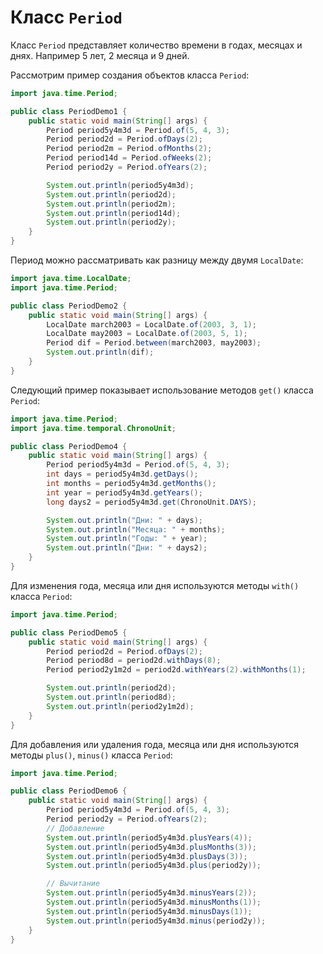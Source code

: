 # Класс `Period`
Класс `Period` представляет количество времени в годах, месяцах и днях. Например 5 лет, 2 месяца и 9 дней.

Рассмотрим пример создания объектов класса `Period`:

```java
import java.time.Period;

public class PeriodDemo1 {
    public static void main(String[] args) {
        Period period5y4m3d = Period.of(5, 4, 3);
        Period period2d = Period.ofDays(2);
        Period period2m = Period.ofMonths(2);
        Period period14d = Period.ofWeeks(2);
        Period period2y = Period.ofYears(2);

        System.out.println(period5y4m3d);
        System.out.println(period2d);
        System.out.println(period2m);
        System.out.println(period14d);
        System.out.println(period2y);
    }
}
```

Период можно рассматривать как разницу между двумя `LocalDate`:

```java
import java.time.LocalDate;
import java.time.Period;

public class PeriodDemo2 {
    public static void main(String[] args) {
        LocalDate march2003 = LocalDate.of(2003, 3, 1);
        LocalDate may2003 = LocalDate.of(2003, 5, 1);
        Period dif = Period.between(march2003, may2003);
        System.out.println(dif);
    }
}
```

Следующий пример показывает использование методов `get()` класса `Period`:

```java
import java.time.Period;
import java.time.temporal.ChronoUnit;

public class PeriodDemo4 {
    public static void main(String[] args) {
        Period period5y4m3d = Period.of(5, 4, 3);
        int days = period5y4m3d.getDays();
        int months = period5y4m3d.getMonths();
        int year = period5y4m3d.getYears();
        long days2 = period5y4m3d.get(ChronoUnit.DAYS);

        System.out.println("Дни: " + days);
        System.out.println("Месяца: " + months);
        System.out.println("Годы: " + year);
        System.out.println("Дни: " + days2);
    }
}
```

Для изменения года, месяца или дня используются методы `with()` класса `Period`:

```java
import java.time.Period;

public class PeriodDemo5 {
    public static void main(String[] args) {
        Period period2d = Period.ofDays(2);
        Period period8d = period2d.withDays(8);
        Period period2y1m2d = period2d.withYears(2).withMonths(1);

        System.out.println(period2d);
        System.out.println(period8d);
        System.out.println(period2y1m2d);
    }
}
```

Для добавления или удаления года, месяца или дня используются методы `plus()`, `minus()` класса `Period`:

```java
import java.time.Period;

public class PeriodDemo6 {
    public static void main(String[] args) {
        Period period5y4m3d = Period.of(5, 4, 3);
        Period period2y = Period.ofYears(2);
        // Добавление
        System.out.println(period5y4m3d.plusYears(4));
        System.out.println(period5y4m3d.plusMonths(3));
        System.out.println(period5y4m3d.plusDays(3));
        System.out.println(period5y4m3d.plus(period2y));

        // Вычитание
        System.out.println(period5y4m3d.minusYears(2));
        System.out.println(period5y4m3d.minusMonths(1));
        System.out.println(period5y4m3d.minusDays(1));
        System.out.println(period5y4m3d.minus(period2y));
    }
}
```